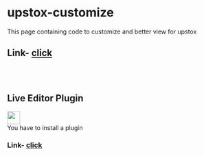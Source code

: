 # upstox-customize
This page containing code to customize and better view for upstox
<h2>Link- <a href="https://ashish293.github.io/upstox-customize/">click</a></h2>
<br><br>
<h2>Live Editor Plugin</h2>
<img src="https://lh3.googleusercontent.com/1Viz-imKTZ14w_skALqqYYFoB7cqBih-zB8Tfx6PX2DMsAZyeQsyoaGv4XhKloNGl7jl6p9Bdj3LDOYQghmfO5Z6Ug=w128-h128-e365-rj-sc0x00ffffff" height="30px"</img><br>
You have to install a plugin<br>
<h3>Link- <a href="https://chrome.google.com/webstore/detail/live-editor-for-css-less/ifhikkcafabcgolfjegfcgloomalapol?hl=en-US">click</a></h3>

